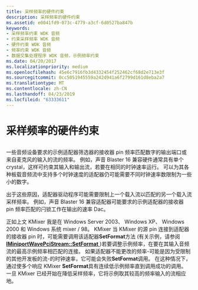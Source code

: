 ```yaml
---
title: 采样频率的硬件约束
description: 采样频率的硬件约束
ms.assetid: e0041fd9-073c-4779-a3cf-6d0527ba847b
keywords:
- 采样频率约束 WDK 音频
- 约束采样频率 WDK 音频
- 硬件约束 WDK 音频
- 频率约束 WDK 音频
- 数据交集处理程序 WDK 音频，示例频率约束
ms.date: 04/20/2017
ms.localizationpriority: medium
ms.openlocfilehash: 45e6c7916fb3d4332454f252462cf68d2e713e3f
ms.sourcegitcommit: 0cc5051945559a242d941a6f2799d161d8eba2a7
ms.translationtype: MT
ms.contentlocale: zh-CN
ms.lasthandoff: 04/23/2019
ms.locfileid: "63333611"
---
```

# <a name="hardware-constraints-on-sample-frequency"></a>采样频率的硬件约束


## <span id="hardware_constraints_on_sample_frequency"></span><span id="HARDWARE_CONSTRAINTS_ON_SAMPLE_FREQUENCY"></span>


一些音频设备要求的示例适配器筛选器的接收器 pin 频率匹配数字的输出端口或来自麦克风的输入的流的频率。 例如，声音 Blaster 16 兼容硬件通常具有单个 crystal，这样可约束其输入和输出流，若要在相同的时钟速率运行。 可以为其各种板载音频流中支持多个时钟速度的适配器仍可能需要不同时钟速率数限制为一些小的数字。

出于这些原因，适配器驱动程序可能需要限制上一个载入流以匹配的另一个载入流采样频率。 例如，声音 Blaster 16 兼容适配器可能要求的示例适配器的接收器 pin 频率匹配的闩锁工作在输出的速率 Dac。

正如上文 KMixer 我是在 Windows Server 2003、 Windows XP、 Windows 2000 和 Windows 系统 mixer / 98。 KMixer 当 KMixer 的源 pin 连接到适配器的接收器 pin 时，可能需要调用该适配器**SetFormat**方法 (有关示例，请参阅[ **IMiniportWavePciStream::SetFormat** ](https://msdn.microsoft.com/library/windows/hardware/ff536732))若要调整示例频率，在要在其输入音频流的最高示例频率相匹配的连接。 如果适配器不能更改的频率-可能是因为受限制的其他开发板的流-的时钟速率，它可能会失败**SetFormat**调用。 在这种情况下，通过使多个响应 KMixer **SetFormat**具有连续低示例频率直到调用成功的调用。 一旦 KMixer 已经开始在降低采样频率，它将示例取其较高的频率输入的流相应地。

 

 




